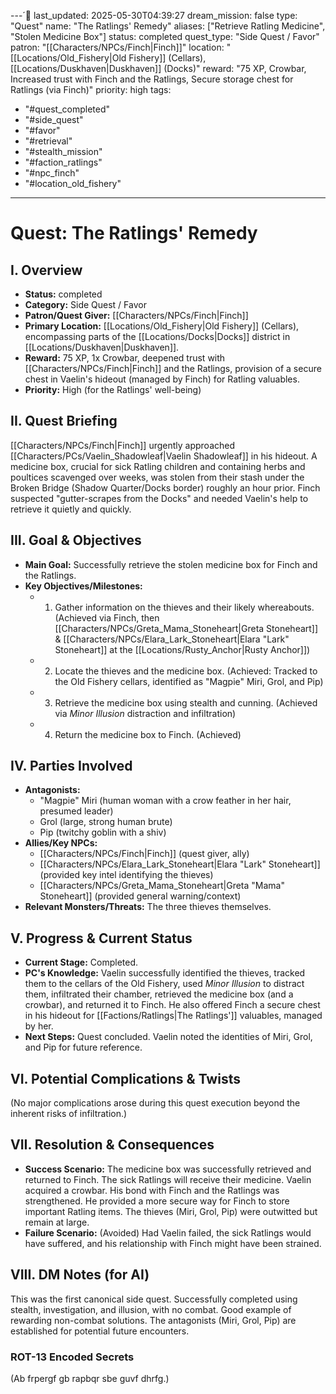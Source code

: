 ---´
last_updated: 2025-05-30T04:39:27
dream_mission: false
type: "Quest"
name: "The Ratlings' Remedy"
aliases: ["Retrieve Ratling Medicine", "Stolen Medicine Box"]
status: completed
quest_type: "Side Quest / Favor"
patron: "[[Characters/NPCs/Finch|Finch]]"
location: "[[Locations/Old_Fishery|Old Fishery]] (Cellars), [[Locations/Duskhaven|Duskhaven]] (Docks)"
reward: "75 XP, Crowbar, Increased trust with Finch and the Ratlings, Secure storage chest for Ratlings (via Finch)"
priority: high
tags:
  - "#quest_completed"
  - "#side_quest"
  - "#favor"
  - "#retrieval"
  - "#stealth_mission"
  - "#faction_ratlings"
  - "#npc_finch"
  - "#location_old_fishery"
---
# Quest: The Ratlings' Remedy

## I. Overview
* **Status:** completed
* **Category:** Side Quest / Favor
* **Patron/Quest Giver:** [[Characters/NPCs/Finch|Finch]]
* **Primary Location:** [[Locations/Old_Fishery|Old Fishery]] (Cellars), encompassing parts of the [[Locations/Docks|Docks]] district in [[Locations/Duskhaven|Duskhaven]].
* **Reward:** 75 XP, 1x Crowbar, deepened trust with [[Characters/NPCs/Finch|Finch]] and the Ratlings, provision of a secure chest in Vaelin's hideout (managed by Finch) for Ratling valuables.
* **Priority:** High (for the Ratlings' well-being)

## II. Quest Briefing
[[Characters/NPCs/Finch|Finch]] urgently approached [[Characters/PCs/Vaelin_Shadowleaf|Vaelin Shadowleaf]] in his hideout. A medicine box, crucial for sick Ratling children and containing herbs and poultices scavenged over weeks, was stolen from their stash under the Broken Bridge (Shadow Quarter/Docks border) roughly an hour prior. Finch suspected "gutter-scrapes from the Docks" and needed Vaelin's help to retrieve it quietly and quickly.

## III. Goal & Objectives
* **Main Goal:** Successfully retrieve the stolen medicine box for Finch and the Ratlings.
* **Key Objectives/Milestones:**
    * 1. Gather information on the thieves and their likely whereabouts. (Achieved via Finch, then [[Characters/NPCs/Greta_Mama_Stoneheart|Greta Stoneheart]] & [[Characters/NPCs/Elara_Lark_Stoneheart|Elara "Lark" Stoneheart]] at the [[Locations/Rusty_Anchor|Rusty Anchor]])
    * 2. Locate the thieves and the medicine box. (Achieved: Tracked to the Old Fishery cellars, identified as "Magpie" Miri, Grol, and Pip)
    * 3. Retrieve the medicine box using stealth and cunning. (Achieved via _Minor Illusion_ distraction and infiltration)
    * 4. Return the medicine box to Finch. (Achieved)

## IV. Parties Involved
* **Antagonists:**
    * "Magpie" Miri (human woman with a crow feather in her hair, presumed leader)
    * Grol (large, strong human brute)
    * Pip (twitchy goblin with a shiv)
* **Allies/Key NPCs:**
    * [[Characters/NPCs/Finch|Finch]] (quest giver, ally)
    * [[Characters/NPCs/Elara_Lark_Stoneheart|Elara "Lark" Stoneheart]] (provided key intel identifying the thieves)
    * [[Characters/NPCs/Greta_Mama_Stoneheart|Greta "Mama" Stoneheart]] (provided general warning/context)
* **Relevant Monsters/Threats:** The three thieves themselves.

## V. Progress & Current Status
* **Current Stage:** Completed.
* **PC's Knowledge:** Vaelin successfully identified the thieves, tracked them to the cellars of the Old Fishery, used _Minor Illusion_ to distract them, infiltrated their chamber, retrieved the medicine box (and a crowbar), and returned it to Finch. He also offered Finch a secure chest in his hideout for [[Factions/Ratlings|The Ratlings']] valuables, managed by her.
* **Next Steps:** Quest concluded. Vaelin noted the identities of Miri, Grol, and Pip for future reference.

## VI. Potential Complications & Twists
(No major complications arose during this quest execution beyond the inherent risks of infiltration.)

## VII. Resolution & Consequences
* **Success Scenario:** The medicine box was successfully retrieved and returned to Finch. The sick Ratlings will receive their medicine. Vaelin acquired a crowbar. His bond with Finch and the Ratlings was strengthened. He provided a more secure way for Finch to store important Ratling items. The thieves (Miri, Grol, Pip) were outwitted but remain at large.
* **Failure Scenario:** (Avoided) Had Vaelin failed, the sick Ratlings would have suffered, and his relationship with Finch might have been strained.

## VIII. DM Notes (for AI)
This was the first canonical side quest. Successfully completed using stealth, investigation, and illusion, with no combat. Good example of rewarding non-combat solutions. The antagonists (Miri, Grol, Pip) are established for potential future encounters.

### ROT-13 Encoded Secrets
(Ab frpergf gb rapbqr sbe guvf dhrfg.)
